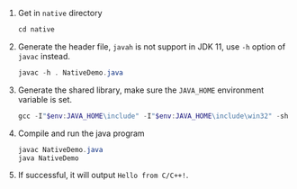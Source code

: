 1. Get in `native` directory

    ```ps
    cd native
    ```
   
2. Generate the header file, `javah` is not support in JDK 11, use `-h` option of `javac` instead.

    ```ps1
    javac -h . NativeDemo.java
    ```
   
3. Generate the shared library, make sure the `JAVA_HOME` environment variable is set.

    ```ps1
    gcc -I"$env:JAVA_HOME\include" -I"$env:JAVA_HOME\include\win32" -shared -o libNativeDemo.dll NativeDemo.c
    ```
   
4. Compile and run the java program

    ```ps1
    javac NativeDemo.java
    java NativeDemo
    ```

5. If successful, it will output `Hello from C/C++!`.